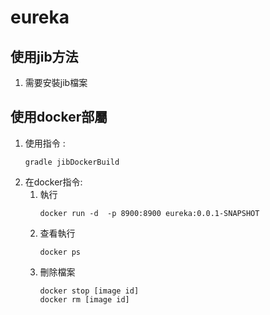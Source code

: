 # eureka
## 使用jib方法
1. 需要安裝jib檔案

## 使用docker部屬
1. 使用指令 : 
    ```
    gradle jibDockerBuild
    ```
2. 在docker指令:
   1. 執行
       ```docker
       docker run -d  -p 8900:8900 eureka:0.0.1-SNAPSHOT
       ```
   2. 查看執行
      ```
      docker ps
      ```
   3. 刪除檔案
      ```
      docker stop [image id]
      docker rm [image id]
      ```
